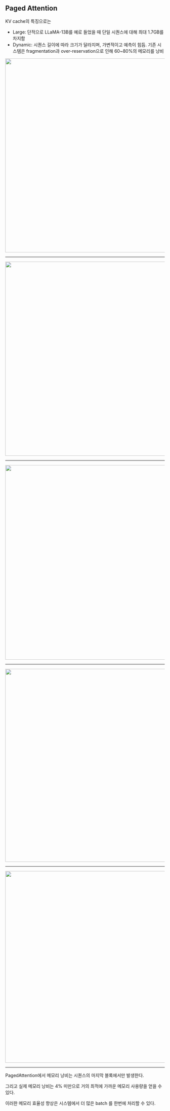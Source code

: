 ## Paged Attention


KV cache의 특징으로는
* Large: 단적으로 LLaMA-13B를 예로 들었을 때 단일 시퀀스에 대해 최대 1.7GB를 차지함
* Dynamic: 시퀀스 길이에 따라 크기가 달라지며, 가변적이고 예측이 힘듬. 기존 시스템은 fragmentation과 over-reservation으로 인해 60~80%의 메모리를 낭비


<p align="center"> <img width="1280" height="612" alt="image" src="https://github.com/user-attachments/assets/f4f0bb53-7777-48b9-ba3e-14bd4e210e8a"> </p>

---

<p align="center"><img width="1280" height="613" alt="image" src="https://github.com/user-attachments/assets/ba88982f-20c6-4d9a-9fec-2846d3648d90"></p>

---


<p align="center"><img width="1280" height="614" alt="image" src="https://github.com/user-attachments/assets/fd4e4cc7-dbc5-4490-8526-fcb385842f22"></p>

---
<p align="center"><img width="1280" height="609" alt="image" src="https://github.com/user-attachments/assets/c3def813-0f21-49d1-9ce0-f641eaf9d0d4"></p>

---
<p align="center"><img width="1280" height="605" alt="image" src="https://github.com/user-attachments/assets/2a475386-b925-429c-8ffa-859e1bb4a962"></p>

---

PagedAttention에서 메모리 낭비는 시퀀스의 마지막 블록에서만 발생한다. 

그리고 실제 메모리 낭비는 4% 미만으로 거의 최적에 가까운 메모리 사용량을 얻을 수 있다. 

이러한 메모리 효율성 향상은 시스템에서 더 많은 batch 를 한번에 처리할 수 있다.
